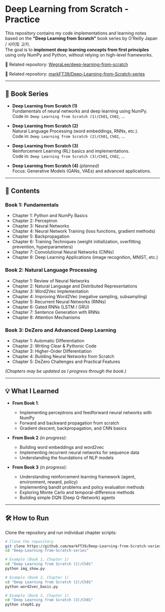 # Deep Learning from Scratch - Practice

This repository contains my code implementations and learning notes based on the **"Deep Learning from Scratch"** book series by O'Reilly Japan / 사이토 고키.  
The goal is to **implement deep learning concepts from first principles** using only NumPy and Python, without relying on high-level frameworks.

📎 Related repository: [WegraLee/deep-learning-from-scratch](https://github.com/WegraLee/deep-learning-from-scratch)

📎 Related repository: [markFT39/Deep-Learning-from-Scratch-series](https://github.com/markFT39/Deep-Learning-from-Scratch-series)

---

## 📘 Book Series
- **Deep Learning from Scratch (1)**  
  Fundamentals of neural networks and deep learning using NumPy.  
  Code in: `Deep Learning from Scratch (1)/Ch01`, `Ch02`, ...

- **Deep Learning from Scratch (2)**  
  Natural Language Processing (word embeddings, RNNs, etc.).  
  Code in: `Deep Learning from Scratch (2)/Ch01`, `Ch02`, ...

- **Deep Learning from Scratch (3)**  
  Reinforcement Learning (RL) basics and implementations.  
  Code in: `Deep Learning from Scratch (3)/Ch01`, `Ch02`, ...

- **Deep Learning from Scratch (4)** *(planned)*  
  Focus: Generative Models (GANs, VAEs) and advanced applications.

---

## 📁 Contents

### Book 1: Fundamentals
- Chapter 1: Python and NumPy Basics  
- Chapter 2: Perceptron  
- Chapter 3: Neural Networks  
- Chapter 4: Neural Network Training (loss functions, gradient methods)  
- Chapter 5: Backpropagation  
- Chapter 6: Training Techniques (weight initialization, overfitting prevention, hyperparameters)   
- Chapter 7: Convolutional Neural Networks (CNNs)  
- Chapter 8: Deep Learning Applications (image recognition, MNIST, etc.)

### Book 2: Natural Language Processing
- Chapter 1: Review of Neural Networks  
- Chapter 2: Natural Language and Distributed Representations  
- Chapter 3: Word2Vec Implementation  
- Chapter 4: Improving Word2Vec (negative sampling, subsampling)  
- Chapter 5: Recurrent Neural Networks (RNNs)  
- Chapter 6: Gated RNNs (LSTM / GRU)  
- Chapter 7: Sentence Generation with RNNs  
- Chapter 8: Attention Mechanisms  

### Book 3: DeZero and Advanced Deep Learning
- Chapter 1: Automatic Differentiation
- Chapter 2: Writing Clear & Pythonic Code
- Chapter 3: Higher-Order Differentiation
- Chapter 4: Building Neural Networks from Scratch
- Chapter 5: DeZero Challenges and Practical Features


*(Chapters may be updated as I progress through the book.)*

---

## 💡 What I Learned
- **From Book 1**:  
  - Implementing perceptrons and feedforward neural networks with NumPy  
  - Forward and backward propagation from scratch  
  - Gradient descent, backpropagation, and CNN basics  

- **From Book 2** *(in progress)*:  
  - Building word embeddings and word2vec  
  - Implementing recurrent neural networks for sequence data  
  - Understanding the foundations of NLP models

- **From Book 3** *(in progress)*:  
  - Understanding reinforcement learning framework (agent, environment, reward, policy)  
  - Implementing bandit problems and policy evaluation methods  
  - Exploring Monte Carlo and temporal-difference methods  
  - Building simple DQN (Deep Q-Network) agents

---

## 🛠 How to Run
Clone the repository and run individual chapter scripts:

```bash
# Clone the repository
git clone https://github.com/markFT39/Deep-Learning-from-Scratch-series.git
cd "Deep-Learning-from-Scratch-series"

# Example (Book 1, Chapter 1)
cd "Deep Learning from Scratch (1)/Ch01"
python img_show.py

# Example (Book 2, Chapter 1)
cd "Deep Learning from Scratch (2)/Ch01"
python word2vec_basic.py

# Example (Book 3, Chapter 1)
cd "Deep Learning from Scratch (3)/Ch01"
python step01.py
